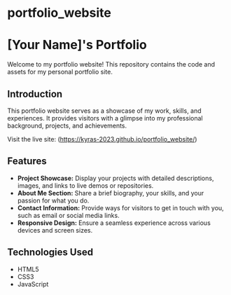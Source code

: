 # portfolio_website
# [Your Name]'s Portfolio

Welcome to my portfolio website! This repository contains the code and assets for my personal portfolio site.

## Introduction

This portfolio website serves as a showcase of my work, skills, and experiences. It provides visitors with a glimpse into my professional background, projects, and achievements.

Visit the live site: (https://kyras-2023.github.io/portfolio_website/)

## Features

- **Project Showcase:** Display your projects with detailed descriptions, images, and links to live demos or repositories.
- **About Me Section:** Share a brief biography, your skills, and your passion for what you do.
- **Contact Information:** Provide ways for visitors to get in touch with you, such as email or social media links.
- **Responsive Design:** Ensure a seamless experience across various devices and screen sizes.

## Technologies Used

- HTML5
- CSS3
- JavaScript
